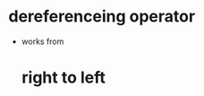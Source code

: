 # dereferenceing operator
- works from <span> <h1 style="{display:inline-block}"> right to left </h1> </span>
